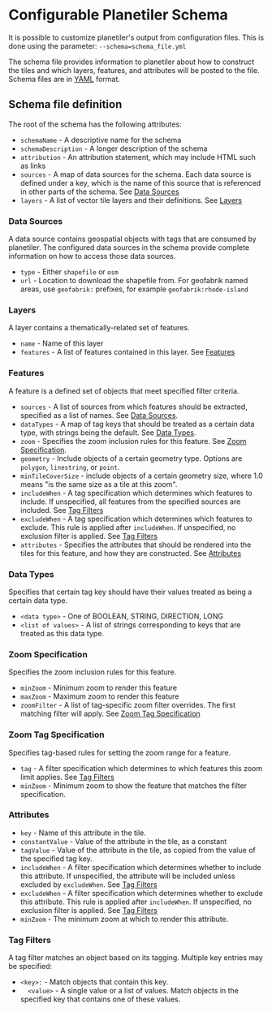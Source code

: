 # Configurable Planetiler Schema

It is possible to customize planetiler's output from configuration files.  This is done using the parameter:
`--schema=schema_file.yml`

The schema file provides information to planetiler about how to construct the tiles and which layers, features, and attributes will be posted to the file.  Schema files are in [YAML](https://yaml.org) format.

## Schema file definition

The root of the schema has the following attributes:
* `schemaName` - A descriptive name for the schema
* `schemaDescription` - A longer description of the schema
* `attribution` - An attribution statement, which may include HTML such as links
* `sources` - A map of data sources for the schema.  Each data source is defined under a key, which is the name of this source that is referenced in other parts of the schema.  See [Data Sources](#data-sources)
* `layers` - A list of vector tile layers and their definitions.  See [Layers](#layers)

### Data Sources

A data source contains geospatial objects with tags that are consumed by planetiler.  The configured data sources in the schema provide complete information on how to access those data sources.
* `type` - Either `shapefile` or `osm`
* `url` - Location to download the shapefile from.  For geofabrik named areas, use `geofabrik:` prefixes, for example `geofabrik:rhode-island`

### Layers

A layer contains a thematically-related set of features.
* `name` - Name of this layer
* `features` - A list of features contained in this layer.  See [Features](#features)

### Features

A feature is a defined set of objects that meet specified filter criteria.
* `sources` - A list of sources from which features should be extracted, specified as a list of names.  See [Data Sources](#data-sources).
* `dataTypes` - A map of tag keys that should be treated as a certain data type, with strings being the default.  See [Data Types](#data-types).
* `zoom` - Specifies the zoom inclusion rules for this feature.  See [Zoom Specification](#zoom-specification).
* `geometry` - Include objects of a certain geometry type.  Options are `polygon`, `linestring`, or `point`.
* `minTileCoverSize` - include objects of a certain geometry size, where 1.0 means "is the same size as a tile at this zoom".
* `includeWhen` - A tag specification which determines which features to include.  If unspecified, all features from the specified sources are included.  See [Tag Filters](#tag-filters)
* `excludeWhen` - A tag specification which determines which features to exclude.  This rule is applied after `includeWhen`.  If unspecified, no exclusion filter is applied.  See [Tag Filters](#tag-filters)
* `attributes` - Specifies the attributes that should be rendered into the tiles for this feature, and how they are constructed.  See [Attributes](#attributes)

### Data Types

Specifies that certain tag key should have their values treated as being a certain data type.
* `<data type>` - One of BOOLEAN, STRING, DIRECTION, LONG
* `<list of values>` - A list of strings corresponding to keys that are treated as this data type.

### Zoom Specification

Specifies the zoom inclusion rules for this feature.
* `minZoom` - Minimum zoom to render this feature
* `maxZoom` - Maximum zoom to render this feature
* `zoomFilter` - A list of tag-specific zoom filter overrides.  The first matching filter will apply.  See [Zoom Tag Specification](#zoom-tag-specification)

### Zoom Tag Specification

Specifies tag-based rules for setting the zoom range for a feature.
* `tag` - A filter specification which determines to which features this zoom limit applies.  See [Tag Filters](#tag-filters)
* `minZoom` - Minimum zoom to show the feature that matches the filter specification.

### Attributes

* `key` - Name of this attribute in the tile.
* `constantValue` - Value of the attribute in the tile, as a constant
* `tagValue` - Value of the attribute in the tile, as copied from the value of the specified tag key.
* `includeWhen` - A filter specification which determines whether to include this attribute.  If unspecified, the attribute will be included unless excluded by `excludeWhen`.  See [Tag Filters](#tag-filters)
* `excludeWhen` - A filter specification which determines whether to exclude this attribute.  This rule is applied after `includeWhen`.  If unspecified, no exclusion filter is applied.  See [Tag Filters](#tag-filters)
* `minZoom` - The minimum zoom at which to render this attribute.

### Tag Filters

A tag filter matches an object based on its tagging.  Multiple key entries may be specified:
* `<key>:` - Match objects that contain this key.
* `  <value>` - A single value or a list of values.  Match objects in the specified key that contains one of these values.
